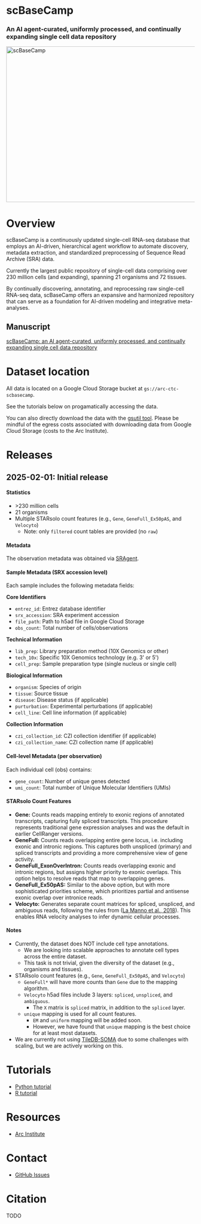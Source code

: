 scBaseCamp
==========

### An AI agent-curated, uniformly processed, and continually expanding single cell data repository

<a href="https://arcinstitute.org/news/news/arc-virtual-cell-atlas-launch">
  <img src="./img/scBaseCamp_banner.jpg" alt="scBaseCamp" width="780" height="415">
</a>


# Overview

scBaseCamp is a continuously updated single-cell RNA-seq database that employs an AI-driven, hierarchical agent workflow to automate discovery, metadata extraction, and standardized preprocessing of Sequence Read Archive (SRA) data.

Currently the largest public repository of single-cell data comprising over 230 million cells (and expanding), spanning 21 organisms and 72 tissues.

By continually discovering, annotating, and reprocessing raw single-cell RNA-seq data, scBaseCamp offers an expansive and harmonized repository that can serve as a foundation for AI-driven modeling and integrative meta-analyses.

## Manuscript

[scBaseCamp: an AI agent-curated, uniformly processed, and continually expanding single cell data repository](https://arcinstitute.org/manuscripts/scBaseCamp)


# Dataset location

All data is located on a Google Cloud Storage bucket at `gs://arc-ctc-scbasecamp`.

See the tutorials below on progamatically accessing the data.

You can also directly download the data with the [gsutil tool](https://cloud.google.com/storage/docs/gsutil).
Please be mindful of the egress costs associated with downloading data from Google Cloud Storage (costs to the Arc Institute).


# Releases

## 2025-02-01: Initial release

#### Statistics

* \>230 million cells
* 21 organisms
* Multiple STARsolo count features (e.g., `Gene`, `GeneFull_Ex50pAS`, and `Velocyto`)
  * Note: only `filtered` count tables are provided (no `raw`)

#### Metadata

The observation metadata was obtained via [SRAgent](https://github.com/ArcInstitute/SRAgent).

#### Sample Metadata (SRX accession level)

Each sample includes the following metadata fields:

**Core Identifiers**
* `entrez_id`: Entrez database identifier
* `srx_accession`: SRA experiment accession
* `file_path`: Path to h5ad file in Google Cloud Storage
* `obs_count`: Total number of cells/observations

**Technical Information**
* `lib_prep`: Library preparation method (10X Genomics or other)
* `tech_10x`: Specific 10X Genomics technology (e.g. 3' or 5')
* `cell_prep`: Sample preparation type (single nucleus or single cell)

**Biological Information**
* `organism`: Species of origin
* `tissue`: Source tissue
* `disease`: Disease status (if applicable)
* `purturbation`: Experimental perturbations (if applicable)
* `cell_line`: Cell line information (if applicable)

**Collection Information**
* `czi_collection_id`: CZI collection identifier (if applicable)
* `czi_collection_name`: CZI collection name (if applicable)

#### Cell-level Metadata (per observation)

Each individual cell (obs) contains:
* `gene_count`: Number of unique genes detected
* `umi_count`: Total number of Unique Molecular Identifiers (UMIs)

#### STARsolo Count Features

* **Gene:** Counts reads mapping entirely to exonic regions of annotated transcripts, capturing fully spliced
transcripts. This procedure represents traditional gene expression analyses and was the default in earlier
CellRanger versions.
* **GeneFull:** Counts reads overlapping entire gene locus, i.e. including exonic and intronic regions. This
captures both unspliced (primary) and spliced transcripts and providing a more comprehensive view of
gene activity.
* **GeneFull_ExonOverIntron:** Counts reads overlapping exonic and intronic regions, but assigns higher
priority to exonic overlaps. This option helps to resolve reads that map to overlapping genes.
* **GeneFull_Ex50pAS:** Similar to the above option, but with more sophisticated priorities scheme, which
prioritizes partial and antisense exonic overlap over intronice reads.
* **Velocyto:** Generates separate count matrices for spliced, unspliced, and ambiguous reads, following
the rules from ([La Manno et al., 2018](https://doi.org/10.1038/s41586-018-0414-6)). 
This enables RNA velocity analyses to infer dynamic cellular processes.

#### Notes

* Currently, the dataset does NOT include cell type annotations.
  * We are looking into scalable approaches to annotate cell types across the entire dataset.
  * This task is not trivial, given the diversity of the dataset (e.g., organisms and tissues).
* STARsolo count features (e.g., `Gene`, `GeneFull_Ex50pAS`, and `Velocyto`)
  * `GeneFull*` will have more counts than `Gene` due to the mapping algorithm.
  * `Velocyto` h5ad files include 3 layers: `spliced`, `unspliced`, and `ambiguous`.
     * The `X` matrix is `spliced` matrix, in addition to the `spliced` layer.
  * `unique` mapping is used for all count features.
    * `EM` and `uniform` mapping will be added soon.
    * However, we have found that `unique` mapping is the best choice for at least most datasets.
* We are currently not using [TileDB-SOMA](https://tiledbsoma.readthedocs.io/en/latest/index.html)
  due to some challenges with scaling, but we are actively working on this.



# Tutorials

* [Python tutorial](./tutorial-py.ipynb)
* [R tutorial](./tutorial-R.ipynb)


# Resources

* [Arc Institute](https://arcinstitute.org)


# Contact

* [GitHub Issues](https://github.com/ArcInstitute/arc-virtual-cell-atlas/issues)


# Citation

TODO
